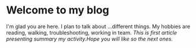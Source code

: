 # Welcome to my blog

I'm glad you are here. I plan to talk about ...different things.
My hobbies are reading, walking, troubleshooting, working in team.
*This is first article presenting summary my activity.Hope you will like so the next ones.*
